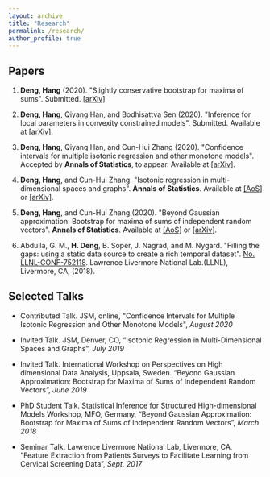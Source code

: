 ```yaml
---
layout: archive
title: "Research"
permalink: /research/
author_profile: true
---
```


## Papers

1.  **Deng, Hang** (2020). "Slightly conservative bootstrap for maxima of sums". Submitted. [[arXiv]](https://arxiv.org/abs/2007.15877)

2.  **Deng, Hang**, Qiyang Han, and Bodhisattva Sen (2020). "Inference for local parameters in convexity constrained models". Submitted. Available at [[arXiv]](https://arxiv.org/abs/2006.10264).

3.  **Deng, Hang**, Qiyang Han, and Cun-Hui Zhang (2020). "Confidence intervals for multiple isotonic regression and other monotone models". Accepted by **Annals of Statistics**, to appear. Available at [[arXiv]](https://arxiv.org/abs/2001.07064).

4.  **Deng, Hang**, and Cun-Hui Zhang. "Isotonic regression in multi-dimensional spaces and graphs". **Annals of Statistics**. Available at [[AoS]](https://projecteuclid.org/euclid.aos/1607677251) or [[arXiv]](https://arxiv.org/abs/1812.08944).

5.  **Deng, Hang**, and Cun-Hui Zhang (2020). "Beyond Gaussian approximation: Bootstrap for maxima of sums of independent random vectors". **Annals of Statistics**. Available at [[AoS]](https://projecteuclid.org/euclid.aos/1607677250) or [[arXiv]](https://arxiv.org/abs/1705.09528).

6.  Abdulla, G. M., **H. Deng**, B. Soper, J. Nagrad, and M. Nygard. "Filling the gaps: using a static data source to create a rich temporal dataset". [No. LLNL-CONF-752118](https://www.osti.gov/servlets/purl/1465308). Lawrence Livermore National Lab.(LLNL), Livermore, CA, (2018).

## Selected Talks

- Contributed Talk. JSM, online, "Confidence Intervals for Multiple Isotonic Regression and Other Monotone Models", _August 2020_

- Invited Talk. JSM, Denver, CO, “Isotonic Regression in Multi-Dimensional Spaces and Graphs”, _July 2019_

- Invited Talk. International Workshop on Perspectives on High dimensional Data Analysis, Uppsala, Sweden. “Beyond Gaussian Approximation: Bootstrap for Maxima of Sums of Independent Random Vectors”, _June 2019_

- PhD Student Talk. Statistical Inference for Structured High-dimensional Models Workshop, MFO, Germany, “Beyond Gaussian Approximation: Bootstrap for Maxima of Sums of Independent Random Vectors”, _March 2018_

- Seminar Talk. Lawrence Livermore National Lab, Livermore, CA, ”Feature Extraction from Patients Surveys to Facilitate Learning from Cervical Screening Data”, _Sept. 2017_

<!-- {% if author.googlescholar %}
  You can also find my articles on <u><a href="{{author.googlescholar}}">my Google Scholar profile</a>.</u>
{% endif %}

{% include base_path %}

{% for post in site.publications reversed %}
  {% include archive-single.html %}
{% endfor %} -->
